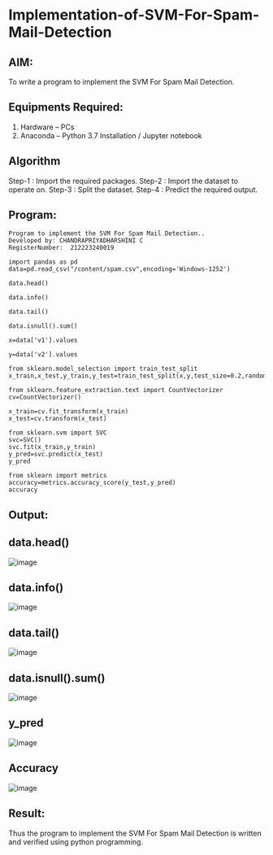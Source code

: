 # Implementation-of-SVM-For-Spam-Mail-Detection

## AIM:
To write a program to implement the SVM For Spam Mail Detection.

## Equipments Required:
1. Hardware – PCs
2. Anaconda – Python 3.7 Installation / Jupyter notebook

## Algorithm

Step-1 : Import the required packages.
Step-2 : Import the dataset to operate on.
Step-3 : Split the dataset.
Step-4 : Predict the required output. 

## Program:
```
Program to implement the SVM For Spam Mail Detection..
Developed by: CHANDRAPRIYADHARSHINI C
RegisterNumber:  212223240019

import pandas as pd
data=pd.read_csv("/content/spam.csv",encoding='Windows-1252')

data.head()

data.info()

data.tail()

data.isnull().sum()

x=data['v1'].values

y=data['v2'].values

from sklearn.model_selection import train_test_split
x_train,x_test,y_train,y_test=train_test_split(x,y,test_size=0.2,random_state=0)

from sklearn.feature_extraction.text import CountVectorizer
cv=CountVectorizer()

x_train=cv.fit_transform(x_train)
x_test=cv.transform(x_test)

from sklearn.svm import SVC
svc=SVC()
svc.fit(x_train,y_train)
y_pred=svc.predict(x_test)
y_pred

from sklearn import metrics
accuracy=metrics.accuracy_score(y_test,y_pred)
accuracy
```

## Output:

## data.head()

![image](https://github.com/Bosevennila/Implementation-of-SVM-For-Spam-Mail-Detection/assets/144870486/1bb3899c-3dd8-4bb7-a7d2-cd264fb7953a)

## data.info()

![image](https://github.com/Bosevennila/Implementation-of-SVM-For-Spam-Mail-Detection/assets/144870486/aff70fd5-c06a-4dfe-ae72-97b7c583dbc3)

## data.tail()

![image](https://github.com/Bosevennila/Implementation-of-SVM-For-Spam-Mail-Detection/assets/144870486/8185c7cb-53a4-4d50-a3c5-dbcea6a5faf3)

## data.isnull().sum()

![image](https://github.com/Bosevennila/Implementation-of-SVM-For-Spam-Mail-Detection/assets/144870486/45fb4e71-7231-4a3c-ac41-6f91095c2392)

## y_pred

![image](https://github.com/Bosevennila/Implementation-of-SVM-For-Spam-Mail-Detection/assets/144870486/bfa86388-0e87-4c56-8a66-ecbc5f67b56e)

## Accuracy

![image](https://github.com/Bosevennila/Implementation-of-SVM-For-Spam-Mail-Detection/assets/144870486/45bca7f0-571d-4a3c-8f1b-ab8897f287f1)


## Result:

Thus the program to implement the SVM For Spam Mail Detection is written and verified using python programming.
